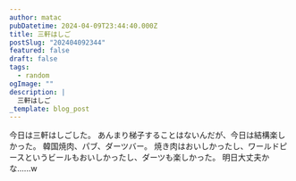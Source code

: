 ```yaml
---
author: matac
pubDatetime: 2024-04-09T23:44:40.000Z
title: 三軒はしご
postSlug: "202404092344"
featured: false
draft: false
tags:
  - random
ogImage: ""
description: |
  三軒はしご
_template: blog_post
---
```


今日は三軒はしごした。
あんまり梯子することはないんだが、今日は結構楽しかった。
韓国焼肉、パブ、ダーツバー。
焼き肉はおいしかったし、ワールドピースというビールもおいしかったし、ダーツも楽しかった。
明日大丈夫かな......w
